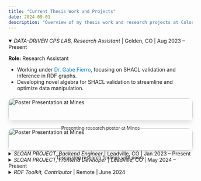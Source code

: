 ```yaml
---
title: "Current Thesis Work and Projects"
date: 2024-09-01
description: "Overview of my thesis work and research projects at Colorado School of Mines and beyond."
---
```


<!-- DATA-DRIVEN CPS LAB -->
<details class="work-details" open style="margin-top: 20px;"> <!-- Added margin-top for spacing -->
  <summary class="work-summary">
    <span style="font-style: italic;">DATA-DRIVEN CPS LAB, Research Assistant</span> | Golden, CO | Aug 2023 – Present 
    <a href="https://datadrivencps.github.io/website/" target="_blank" class="work-link">
      <i class="fas fa-external-link-alt"></i>
    </a>
  </summary>
  <div>
    <p><i class="fas fa-user-tie"></i> <strong>Role:</strong> Research Assistant</p>
    <ul>
      <li>Working under <a href="https://gtf.fyi/" style="color: #007acc; text-decoration: none;">Dr. Gabe Fierro</a>, focusing on SHACL validation and inference in RDF graphs.</li>
      <li>Developing novel algebra for SHACL validation to streamline and optimize data manipulation.</li>
    </ul>
    <div style="display: flex; flex-wrap: wrap; gap: 20px; margin-top: 20px;">
      <!-- First image (r1) -->
      <div style="flex: 1; min-width: 280px;">
        <img src="/images/research/r1.jpg" alt="Poster Presentation at Mines" style="width: 100%; height: auto; object-fit: cover; border-radius: 12px; box-shadow: 0 6px 12px rgba(0, 0, 0, 0.1);">
        <p style="text-align: center; font-size: 0.9em; color: inherit;">Presenting research poster at Mines</p>
      </div>
      <div style="flex: 1; min-width: 280px;">
        <img src="/images/research/r2.jpg" alt="Poster Presentation at Mines" style="width: 100%; height: auto; object-fit: cover; border-radius: 12px; box-shadow: 0 6px 12px rgba(0, 0, 0, 0.1);">
        <p style="text-align: center; font-size: 0.9em; color: inherit;">Discussing research findings with peers</p>
      </div>
    </div>
  </div>
</details>





<!-- SLOAN PROJECT Backend Engineer -->
<details class="work-details">
  <summary class="work-summary">
    <span style="font-style: italic;">SLOAN PROJECT, Backend Engineer</span> | Leadville, CO | Jan 2023 – Present 
    <a href="https://www.nrel.gov/" target="_blank" class="work-link">
      <!-- <i class="fas fa-external-link-alt"></i> -->
    </a>
  </summary>
  <div>
    <p><i class="fas fa-user-tie"></i> <strong>Role:</strong> Backend Engineer</p>
    <ul>
      <li>Leading backend architecture for handling large data volumes and customizable data retrieval.</li>
      <li>Collaborating with engineers, professors, and scientists from <a href="https://www.nrel.gov/" style="color: #007acc; text-decoration: none;">NREL</a>.</li>
    </ul>
  </div>
</details>

<!-- SLOAN PROJECT Frontend Developer -->
<details class="work-details">
  <summary class="work-summary">
    <span style="font-style: italic;">SLOAN PROJECT, Frontend Developer</span> | Leadville, CO | May 2024 – Present 
    <a href="https://github.com/KrishnanN27/Snake-Game" target="_blank" class="work-link">
      <!-- <i class="fas fa-external-link-alt"></i> -->
    </a>
  </summary>
  <div>
    <p><i class="fas fa-user-tie"></i> <strong>Role:</strong> Frontend Developer</p>
    <ul>
      <li>Developing a community dashboard for energy consumption visualization.</li>
      <li>Built and enhanced a community dashboard with real-time visualizations, ensuring usability and accessibility for all users.</li>
      <li>Incorporating community feedback to improve usability for all users, especially non-tech-savvy individuals.</li>
    </ul>
  </div>
</details>

<!-- RDF Toolkit -->
<details class="work-details">
  <summary class="work-summary">
    <span style="font-style: italic;">RDF Toolkit, Contributor</span> | Remote | June 2024
    <a href="https://ontology.brickschema.org/" target="_blank" class="work-link">
      <i class="fas fa-external-link-alt"></i>
    </a>
  </summary>
  <div>
    <p><i class="fas fa-user-tie"></i> <strong>Role:</strong> Contributor</p>
    <ul>
      <li>Built search functionality using Fuse.js for RDF Toolkit, a TypeScript library for RDF data manipulation.</li>
    </ul>
  </div>
</details>
